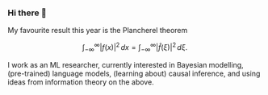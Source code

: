 ### Hi there 👋

My favourite result this year is the Plancherel theorem

$$
\int_{-\infty}^\infty |f(x)|^2 \, dx = \int_{-\infty}^\infty |\widehat{f}(\xi)|^2  \, d\xi.
$$ 



I work as an ML researcher, currently interested in Bayesian modelling, (pre-trained) language models, (learning about) causal inference, and using ideas from information theory on the above. 


<!--
**kgourgou/kgourgou** is a ✨ _special_ ✨ repository because its `README.md` (this file) appears on your GitHub profile.

Here are some ideas to get you started:

- 🔭 I’m currently working on ...
- 🌱 I’m currently learning ...
- 👯 I’m looking to collaborate on ...
- 🤔 I’m looking for help with ...
- 💬 Ask me about ...
- 📫 How to reach me: ...
- 😄 Pronouns: ...
- ⚡ Fun fact: ...
-->
